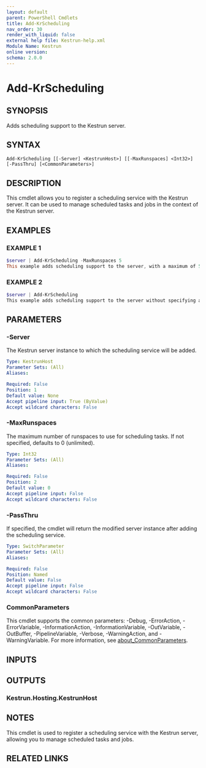 ```yaml
---
layout: default
parent: PowerShell Cmdlets
title: Add-KrScheduling
nav_order: 30
render_with_liquid: false
external help file: Kestrun-help.xml
Module Name: Kestrun
online version:
schema: 2.0.0
---
```


# Add-KrScheduling

## SYNOPSIS
Adds scheduling support to the Kestrun server.

## SYNTAX

```
Add-KrScheduling [[-Server] <KestrunHost>] [[-MaxRunspaces] <Int32>] [-PassThru] [<CommonParameters>]
```

## DESCRIPTION
This cmdlet allows you to register a scheduling service with the Kestrun server.
It can be used to manage scheduled tasks and jobs in the context of the Kestrun server.

## EXAMPLES

### EXAMPLE 1
```powershell
$server | Add-KrScheduling -MaxRunspaces 5
This example adds scheduling support to the server, with a maximum of 5 runspaces.
```

### EXAMPLE 2
```powershell
$server | Add-KrScheduling
This example adds scheduling support to the server without specifying a maximum number of runspaces.
```

## PARAMETERS

### -Server
The Kestrun server instance to which the scheduling service will be added.

```yaml
Type: KestrunHost
Parameter Sets: (All)
Aliases:

Required: False
Position: 1
Default value: None
Accept pipeline input: True (ByValue)
Accept wildcard characters: False
```

### -MaxRunspaces
The maximum number of runspaces to use for scheduling tasks.
If not specified, defaults to 0 (unlimited).

```yaml
Type: Int32
Parameter Sets: (All)
Aliases:

Required: False
Position: 2
Default value: 0
Accept pipeline input: False
Accept wildcard characters: False
```

### -PassThru
If specified, the cmdlet will return the modified server instance after adding the scheduling service.

```yaml
Type: SwitchParameter
Parameter Sets: (All)
Aliases:

Required: False
Position: Named
Default value: False
Accept pipeline input: False
Accept wildcard characters: False
```

### CommonParameters
This cmdlet supports the common parameters: -Debug, -ErrorAction, -ErrorVariable, -InformationAction, -InformationVariable, -OutVariable, -OutBuffer, -PipelineVariable, -Verbose, -WarningAction, and -WarningVariable. For more information, see [about_CommonParameters](http://go.microsoft.com/fwlink/?LinkID=113216).

## INPUTS

## OUTPUTS

### Kestrun.Hosting.KestrunHost
## NOTES
This cmdlet is used to register a scheduling service with the Kestrun server, allowing you to manage scheduled tasks and jobs.

## RELATED LINKS

